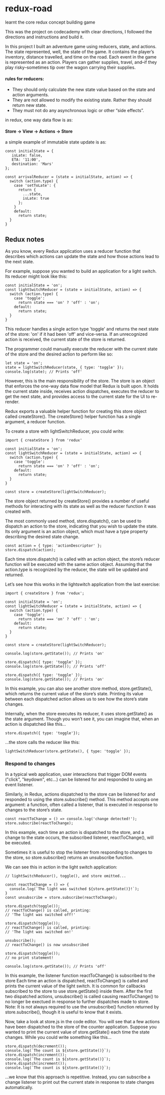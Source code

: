 # redux-road
learnt the core redux concept building game

This was the project on codecademy with clear directions, I followed the directions and instructions and build it.

In this project I built an adventure game using reducers, state, and actions. The state represented, well, the state of the game. It contains the player’s inventory, distance travelled, and time on the road. Each event in the game is represented as an action. Players can gather supplies, travel, and–if they play risky–sometimes tip over the wagon carrying their supplies.

#### rules for reducers:
* They should only calculate the new state value based on the state and action arguments.
* They are not allowed to modify the existing state. Rather they should return new state.
* They must not do any asynchronous logic or other “side effects”.

in redux, one way data flow is as:
#### Store → View → Actions → Store

a simple example of immutable state update is as:
```
const initialState = {
   isLate: false,
   ETA: '11:00',
   destination: 'Mars'
};
 
const arrivalReducer = (state = initialState, action) => {
  switch (action.type) {
    case 'setToLate': {
      return {
        ...state, 
        isLate: true
      };
    }
    default:
      return state;
  }
}
```




## Redux notes

As you know, every Redux application uses a reducer function that describes which actions can update the state and how those actions lead to the next state.

For example, suppose you wanted to build an application for a light switch. Its reducer might look like this:
```
const initialState = 'on';
const lightSwitchReducer = (state = initialState, action) => {
  switch (action.type) {
    case 'toggle':
      return state === 'on' ? 'off' : 'on';
    default:
      return state;
  }
}
```
This reducer handles a single action type 'toggle' and returns the next state of the store: 'on' if it had been 'off' and vice-versa. If an unrecognized action is received, the current state of the store is returned.

The programmer could manually execute the reducer with the current state of the store and the desired action to perform like so:
```
let state = 'on';
state = lightSwitchReducer(state, { type: 'toggle' });
console.log(state); // Prints 'off'
```
However, this is the main responsibility of the store. The store is an object that enforces the one-way data flow model that Redux is built upon. It holds the current state inside, receives action dispatches, executes the reducer to get the next state, and provides access to the current state for the UI to re-render.

Redux exports a valuable helper function for creating this store object called createStore(). The createStore() helper function has a single argument, a reducer function.

To create a store with lightSwitchReducer, you could write:
```
import { createStore } from 'redux'
 
const initialState = 'on';
const lightSwitchReducer = (state = initialState, action) => {
  switch (action.type) {
    case 'toggle':
      return state === 'on' ? 'off' : 'on';
    default:
      return state;
  }
}
 
const store = createStore(lightSwitchReducer);
```

The store object returned by createStore() provides a number of useful methods for interacting with its state as well as the reducer function it was created with.

The most commonly used method, store.dispatch(), can be used to dispatch an action to the store, indicating that you wish to update the state. Its only argument is an action object, which must have a type property describing the desired state change.
```
const action = { type: 'actionDescriptor' }; 
store.dispatch(action);
```
Each time store.dispatch() is called with an action object, the store’s reducer function will be executed with the same action object. Assuming that the action.type is recognized by the reducer, the state will be updated and returned.

Let’s see how this works in the lightswitch application from the last exercise:
```
import { createStore } from 'redux';
 
const initialState = 'on';
const lightSwitchReducer = (state = initialState, action) => {
  switch (action.type) {
    case 'toggle':
      return state === 'on' ? 'off' : 'on';
    default:
      return state;
  }
}
 
const store = createStore(lightSwitchReducer);
 
console.log(store.getState()); // Prints 'on'
 
store.dispatch({ type: 'toggle' }); 
console.log(store.getState()); // Prints 'off'
 
store.dispatch({ type: 'toggle' });
console.log(store.getState()); // Prints 'on'
```

In this example, you can also see another store method, store.getState(), which returns the current value of the store’s state. Printing its value between each dispatched action allows us to see how the store’s state changes.

Internally, when the store executes its reducer, it uses store.getState() as the state argument. Though you won’t see it, you can imagine that, when an action is dispatched like this…
```
store.dispatch({ type: 'toggle'});
```
…the store calls the reducer like this:
```
lightSwitchReducer(store.getState(), { type: 'toggle' });
```

### Respond to changes
In a typical web application, user interactions that trigger DOM events ("click", "keydown", etc…) can be listened for and responded to using an event listener.

Similarly, in Redux, actions dispatched to the store can be listened for and responded to using the store.subscribe() method. This method accepts one argument: a function, often called a listener, that is executed in response to changes to the store‘s state.

```
const reactToChange = () => console.log('change detected!');
store.subscribe(reactToChange);
```
In this example, each time an action is dispatched to the store, and a change to the state occurs, the subscribed listener, reactToChange(), will be executed.

Sometimes it is useful to stop the listener from responding to changes to the store, so store.subscribe() returns an unsubscribe function.

We can see this in action in the light switch application:
```
// lightSwitchReducer(), toggle(), and store omitted...
 
const reactToChange = () => {
  console.log(`The light was switched ${store.getState()}!`);
}
const unsubscribe = store.subscribe(reactToChange);
 
store.dispatch(toggle());
// reactToChange() is called, printing:
// 'The light was switched off!'
 
store.dispatch(toggle());
// reactToChange() is called, printing:
// 'The light was switched on!'
 
unsubscribe(); 
// reactToChange() is now unsubscribed
 
store.dispatch(toggle());
// no print statement!
 
console.log(store.getState()); // Prints 'off'
```
In this example, the listener function reactToChange() is subscribed to the store
Each time an action is dispatched, reactToChange() is called and prints the current value of the light switch. It is common for callbacks subscribed to the store to use store.getState() inside them.
After the first two dispatched actions, unsubscribe() is called causing reactToChange() to no longer be exectued in response to further dispatches made to store.
Note: It is not always required to use the unsubscribe() function returned by store.subscribe(), though it is useful to know that it exists.

Now, take a look at store.js in the code editor. You will see that a few actions have been dispatched to the store of the counter application. Suppose you wanted to print the current value of store.getState() each time the state changes. While you could write something like this…
```
store.dispatch(decrement());
console.log(`The count is ${store.getState()}`);
store.dispatch(increment());
console.log(`The count is ${store.getState()}`);
store.dispatch(increment());
console.log(`The count is ${store.getState()}`);
```
…we know that this approach is repetitive. Instead, you can subscribe a change listener to print out the current state in response to state changes automatically.

